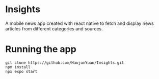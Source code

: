 # Insights
A mobile news app created with react native to fetch and display news articles from different categories and sources.

# Running the app
```
git clone https://github.com/HaojunYuan/Insights.git
npm install
npx expo start
```
